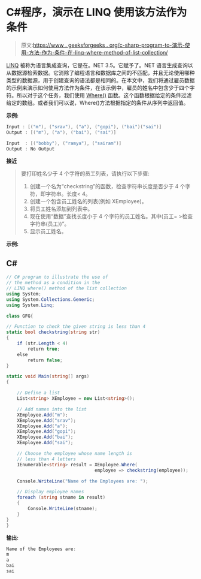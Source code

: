 # C#程序，演示在 LINQ 使用该方法作为条件

> 原文:[https://www . geeksforgeeks . org/c-sharp-program-to-演示-使用-方法-作为-条件-在-linq-where-method-of-list-collection/](https://www.geeksforgeeks.org/c-sharp-program-to-demonstrate-the-use-of-the-method-as-a-condition-in-the-linq-where-method-of-list-collection/)

[LINQ](https://www.geeksforgeeks.org/linq-language-integrated-query/) 被称为语言集成查询，它是在。NET 3.5。它赋予了。NET 语言生成查询以从数据源检索数据。它消除了编程语言和数据库之间的不匹配，并且无论使用哪种类型的数据源，用于创建查询的语法都是相同的。在本文中，我们将通过雇员数据的示例来演示如何使用方法作为条件，在该示例中，雇员的姓名中包含少于四个字符。所以对于这个任务，我们使用 [Where()](https://www.geeksforgeeks.org/linq-filtering-operator-where/) 函数。这个函数根据给定的条件过滤给定的数组。或者我们可以说，Where()方法根据指定的条件从序列中返回值。

**示例:**

```cs
Input : [("m"), ("srav"), ("a"), ("gopi"), ("bai")("sai")]
Output : [("m"), ("a"), ("bai"), ("sai")]

Input  : [("bobby"), ("ramya"), ("sairam")]
Output : No Output
```

**接近**

> 要打印姓名少于 4 个字符的员工列表，请执行以下步骤:
> 
> 1.  创建一个名为“checkstring”的函数，检查字符串长度是否少于 4 个字符，即字符串。长度< 4。
> 2.  创建一个包含员工姓名的列表(例如 XEmployee)。
> 3.  将员工姓名添加到列表中。
> 4.  现在使用“数据”查找长度小于 4 个字符的员工姓名。其中(员工= >检查字符串(员工))”。
> 5.  显示员工姓名。

**示例:**

## C#

```cs
// C# program to illustrate the use of
// the method as a condition in the 
// LINQ where() method of the list collection
using System;
using System.Collections.Generic;
using System.Linq;

class GFG{

// Function to check the given string is less than 4
static bool checkstring(string str)
{
    if (str.Length < 4)
        return true;
    else
        return false;
}

static void Main(string[] args)
{

    // Define a list
    List<string> XEmployee = new List<string>();

    // Add names into the list
    XEmployee.Add("m");
    XEmployee.Add("srav");
    XEmployee.Add("a");
    XEmployee.Add("gopi");
    XEmployee.Add("bai");
    XEmployee.Add("sai");

    // Choose the employee whose name length is
    // less than 4 letters 
    IEnumerable<string> result = XEmployee.Where(
                                 employee => checkstring(employee));

    Console.WriteLine("Name of the Employees are: ");

    // Display employee names
    foreach (string stname in result)
    {
        Console.WriteLine(stname);
    }
}
}
```

**输出:**

```cs
Name of the Employees are: 
m
a
bai
sai
```